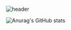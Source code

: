 <!-- 헤더 장식 -->
![header](https://capsule-render.vercel.app/api?type=Venom&text=Portfolio)


<!-- 깃허브 스탯 코드 -->
![Anurag's GitHub stats](https://github-readme-stats.vercel.app/api?username=jukang3570&show_icons=true&theme=radical)

